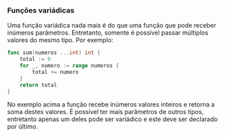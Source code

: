 ### Funções variádicas

Uma função variádica nada mais é do que uma função que pode receber inúmeros parâmetros. Entretanto, somente é possível
passar múltiplos valores do mesmo tipo. Por exemplo:

```GO
func sum(numeros ...int) int {
	total := 0
	for _, numero := range numeros {
		total += numero
	}
	return total
}
```

No exemplo acima a função recebe inúmeros valores inteiros e retorna a soma destes valores. É possível ter mais
parâmetros de outros tipos, entretanto apenas um deles pode ser variádico e este deve ser declarado por último.